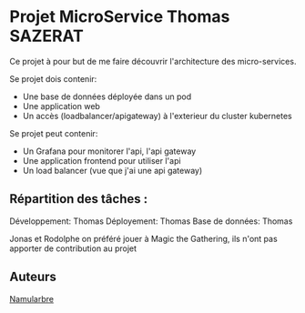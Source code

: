 # Projet MicroService Thomas SAZERAT

Ce projet à pour but de me faire découvrir l'architecture des micro-services.

Se projet dois contenir:
- Une base de données déployée dans un pod
- Une application web
- Un accès (loadbalancer/apigateway) à l'exterieur du cluster kubernetes

Se projet peut contenir:
- Un Grafana pour monitorer l'api, l'api gateway
- Une application frontend pour utiliser l'api
- Un load balancer (vue que j'ai une api gateway)

## Répartition des tâches :

Développement: Thomas
Déployement: Thomas
Base de données: Thomas

Jonas et Rodolphe on préféré jouer à Magic the Gathering, ils n'ont pas apporter de contribution au projet

## Auteurs

[Namularbre](https://github.com/Namularbre)
